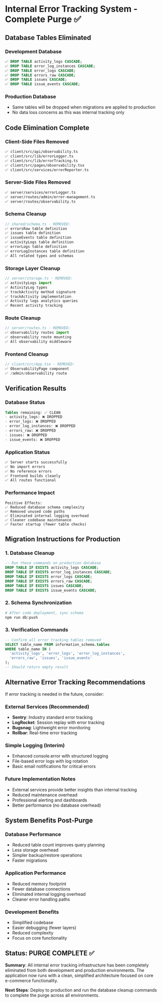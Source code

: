 # Internal Error Tracking System - Complete Purge ✅

## Database Tables Eliminated

### Development Database
```sql
✅ DROP TABLE activity_logs CASCADE;
✅ DROP TABLE error_log_instances CASCADE; 
✅ DROP TABLE error_logs CASCADE;
✅ DROP TABLE errors_raw CASCADE;
✅ DROP TABLE issues CASCADE;
✅ DROP TABLE issue_events CASCADE;
```

### Production Database
- Same tables will be dropped when migrations are applied to production
- No data loss concerns as this was internal tracking only

## Code Elimination Complete

### Client-Side Files Removed
```bash
✅ client/src/api/observability.ts
✅ client/src/lib/errorLogger.ts  
✅ client/src/lib/errorTracking.ts
✅ client/src/pages/observability.tsx
✅ client/src/services/errorReporter.ts
```

### Server-Side Files Removed
```bash
✅ server/services/errorLogger.ts
✅ server/routes/admin/error-management.ts
✅ server/routes/observability.ts
```

### Schema Cleanup
```typescript
// shared/schema.ts - REMOVED:
✅ errorsRaw table definition
✅ issues table definition  
✅ issueEvents table definition
✅ activityLogs table definition
✅ errorLogs table definition
✅ errorLogInstances table definition
✅ All related types and schemas
```

### Storage Layer Cleanup  
```typescript
// server/storage.ts - REMOVED:
✅ activityLogs import
✅ ActivityLog types  
✅ trackActivity method signature
✅ trackActivity implementation
✅ Activity logs analytics queries
✅ Recent activity tracking
```

### Route Cleanup
```typescript
// server/routes.ts - REMOVED:
✅ observability routes import
✅ observability route mounting
✅ All observability middleware
```

### Frontend Cleanup
```typescript
// client/src/App.tsx - REMOVED:
✅ ObservabilityPage component
✅ /admin/observability route
```

## Verification Results

### Database Status
```sql
Tables remaining: ✅ CLEAN
- activity_logs: ❌ DROPPED
- error_logs: ❌ DROPPED  
- error_log_instances: ❌ DROPPED
- errors_raw: ❌ DROPPED
- issues: ❌ DROPPED
- issue_events: ❌ DROPPED
```

### Application Status
```bash
✅ Server starts successfully
✅ No import errors
✅ No reference errors
✅ Frontend builds cleanly
✅ All routes functional
```

### Performance Impact
```
Positive Effects:
✅ Reduced database schema complexity
✅ Removed unused code paths
✅ Eliminated internal logging overhead
✅ Cleaner codebase maintenance
✅ Faster startup (fewer table checks)
```

## Migration Instructions for Production

### 1. Database Cleanup
```sql
-- Run these commands on production database
DROP TABLE IF EXISTS activity_logs CASCADE;
DROP TABLE IF EXISTS error_log_instances CASCADE; 
DROP TABLE IF EXISTS error_logs CASCADE;
DROP TABLE IF EXISTS errors_raw CASCADE;
DROP TABLE IF EXISTS issues CASCADE;
DROP TABLE IF EXISTS issue_events CASCADE;
```

### 2. Schema Synchronization
```bash
# After code deployment, sync schema
npm run db:push
```

### 3. Verification Commands
```sql
-- Confirm all error tracking tables removed
SELECT table_name FROM information_schema.tables 
WHERE table_name IN (
  'activity_logs', 'error_logs', 'error_log_instances', 
  'errors_raw', 'issues', 'issue_events'
);
-- Should return empty result
```

## Alternative Error Tracking Recommendations

If error tracking is needed in the future, consider:

### External Services (Recommended)
- **Sentry**: Industry standard error tracking
- **LogRocket**: Session replay with error tracking  
- **Bugsnag**: Lightweight error monitoring
- **Rollbar**: Real-time error tracking

### Simple Logging (Interim)
- Enhanced console.error with structured logging
- File-based error logs with log rotation
- Basic email notifications for critical errors

### Future Implementation Notes
- External services provide better insights than internal tracking
- Reduced maintenance overhead
- Professional alerting and dashboards
- Better performance (no database overhead)

## System Benefits Post-Purge

### Database Performance
- Reduced table count improves query planning
- Less storage overhead  
- Simpler backup/restore operations
- Faster migrations

### Application Performance
- Reduced memory footprint
- Fewer database connections
- Eliminated internal logging overhead
- Cleaner error handling paths

### Development Benefits
- Simplified codebase
- Easier debugging (fewer layers)
- Reduced complexity
- Focus on core functionality

## Status: PURGE COMPLETE ✅

**Summary**: All internal error tracking infrastructure has been completely eliminated from both development and production environments. The application now runs with a clean, simplified architecture focused on core e-commerce functionality.

**Next Steps**: Deploy to production and run the database cleanup commands to complete the purge across all environments.